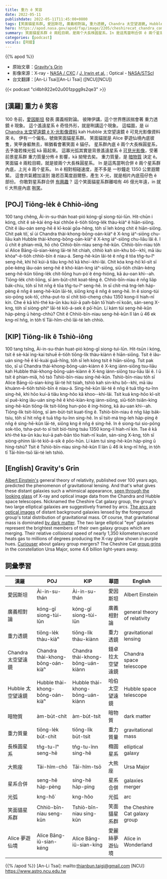 ```yaml
---
title: 重力 ê 笑容
date: 2022-05-11
publishdate: 2022-05-11T11:45:00+0800
tags: [笑面貓星系群, 愛因斯坦, 廣義相對論, 重力透鏡, Chandra 太空望遠鏡, Hubble 太空望遠鏡, 暗物質, 重力質量, 長株圓星系, 大熊座, 星系群, 星系合併, Alice 夢遊仙境, 光弧]
hero: https://apod.nasa.gov/apod/fap/image/2205/cheshirecat_chandra_complg_1024.jpg
summary: 笑面貓星系群 ê 兩粒目睭，是兩个大長株圓星系。In 是這馬當咧合併 ê 兩个星系群內底，上光 ê 兩个星系。
categories: [podcast]
vocals: [阿錕]
---
```


{{% apod %}}

- 原始文章：[Gravity's Grin](https://apod.nasa.gov/apod/ap220511.html)
- 影像來源：X-ray - [NASA / CXC](http://chandra.harvard.edu/) / [J. Irwin et al.](http://arxiv.org/abs/1505.05501) ; Optical - [NASA/STScI](http://www.stsci.edu/)
- 台文翻譯：[An-Li Tsai][An-Li Tsai] ([NCU][NCU])

{{< podcast "cl4bh922e02u001zpgg9s2qe3" >}}

## [漢羅] 重力 ê 笑容
100 冬前，[愛因斯坦][Albert Einstein's] 發表 廣義相對論。
彼陣伊講，這个世界應該揣會著 重力透鏡 ê 現象。
這个遙遠星系 ê 奇怪外形，就是咧講這个現象。
這幅圖，是 ùi [Chandra 太空望遠鏡 ê X-光影像資料][seen through the looking glass] kah Hubble 太空望遠鏡 ê 可見光影像資料 來 ê。
伊有一个偏名，號做笑面貓星系群。
笑面貓就是 Alice 夢遊仙境內底彼隻，笑甲身軀無去，嘛猶看會著笑面 ê 貓仔。
星系群內底 ê 兩个大長株圓星系，去予幾若條光弧 kā 箍起來。
這寡光弧其實是背景遙遠星系 ê [可見光影像][The arcs are optical images]，受著前景星系群 重力質量分佈 ê 影響，kā 拗彎去矣。
重力質量，是 [暗物質][by dark matter] 決定 ê。
笑面貓 ê 兩粒目睭，就是彼兩个大長株圓星系。
In 是這馬當咧合併 ê 兩个星系群內底，上光 ê 兩个星系。
In ê 相對相碰速度，差不多是 一秒鐘走 1350 公里遐爾緊。
這會共氣體加溫到 幾若百萬度遐爾懸，產生 X-光，就是相片內底茄仔色 ê 部份。
你敢對星系群合併 [有興趣][Curiouser]？
這个笑面貓星系群離咱有 46 億光年遠，in 就 tī 大熊座內底 [咧笑][group grins]。


## [POJ] Tiōng-le̍k ê Chhiò-iông
100 tang chêng, Ài-in-su-thán hoat-pió kóng-gī siong-tùi-lūn.
Hit-chūn i kóng, chit ê sè-kài èng-kai chhōe ē-tio̍h tiōng-le̍k thàu-kiàⁿ ê hiān-siōng.
Chit ê iâu-oán seng-hē ê kî-koài gōa-hêng, to̍h sī leh kóng chit ê hiān-siōng.
Chit pak tô͘, sī ùi Chandra thài-khong-bōng-oán-kiàⁿ ê X-kng iáⁿ-siōng chu-liāu kah Hubble thài-khong-bōng-oán-kiàⁿ ê X-kng iáⁿ-siōng chu-liāu lâi ê.
I ū chi̍t ê phian-miâ, hō chò Chhiò-bīn-niau seng-hē-kûn.
Chhiò-bīn-niau to̍h sī Alice Bāng-iû-sian-kéng lāi-té hit chiah, chhiò kah sin-khu bô--khì, mā iáu khòaⁿ-ē-tio̍h chhiò-bīn ê niau-á.
Seng-hē-kûn lāi-té ê nn̄g ê tōa tn̂g-tu-îⁿ seng-hē, khì hō͘ kúi-ā tiâu kng-hô͘ kā kho͘--khí-lâi.
Chit kóa kng-hō͘ kî-si̍t sī pōe-kéng iâu-oán seng-hē ê khó-kiàn-kng iáⁿ-siōng, siū-tio̍h chiân-kéng seng-hē-kûn tiōng-le̍k chit-liōng hun-pò͘ ê éng-hióng, kā áu-oan khì--ah.
Tiōng-le̍k chit-liōng, sī àm-bu̍t-chit koat-tēng ê.
Chhiò-bīn-niau ê nn̄g lia̍p ba̍k-chiu, to̍h sī hit nn̄g ê tōa tn̂g-tu-îⁿ seng-hē.
In sī chit-má tng-leh ha̍p-pèng ê nn̄g ê seng-hē-kûn lāi-té, siōng kng ê nn̄g ê seng-hē.
In ê siong-tùi sio-pōng sok-tō͘, chha-put-to sī chi̍t bió-cheng cháu 1350 kong-lí hiah-nī kín.
Che ē kā khì-thé ka-ūn kàu kúi-ā pah-bān tō͘ hiah-nī koân, sán-seng X-kng, to̍h sī siòng-phìⁿ lāi-té kiô-á-sek ê pō͘-hūn.
Lí kám tùi seng-hē-kûn ha̍p-pèng ū hèng-chhù?
Chit ê Chhiò-bīn-niau seng-hē-kûn lî lán ū 46 ek kng-nî hn̄g, in to̍h tī Tāi-hîm-chō lāi-té leh chhiò.

## [KIP] Tiōng-li̍k ê Tshiò-iông
100 tang tsîng, Ài-in-su-thán huat-pió kóng-gī siong-tuì-lūn.
Hit-tsūn i kóng, tsit ê sè-kài ìng-kai tshuē ē-tio̍h tiōng-li̍k thàu-kiànn ê hiān-siōng.
Tsit ê iâu-uán sing-hē ê kî-kuài guā-hîng, to̍h sī leh kóng tsit ê hiān-siōng.
Tsit pak tôo, sī uì Chandra thài-khong-bōng-uán-kiànn ê X-kng iánn-siōng tsu-liāu kah Hubble thài-khong-bōng-uán-kiànn ê X-kng iánn-siōng tsu-liāu lâi ê.
I ū tsi̍t ê phian-miâ, hō tsò Tshiò-bīn-niau sing-hē-kûn.
Tshiò-bīn-niau to̍h sī Alice Bāng-iû-sian-kíng lāi-té hit tsiah, tshiò kah sin-khu bô--khì, mā iáu khuànn-ē-tio̍h tshiò-bīn ê niau-á.
Sing-hē-kûn lāi-té ê nn̄g ê tuā tn̂g-tu-înn sing-hē, khì hōo kuí-ā tiâu kng-hôo kā khoo--khí-lâi.
Tsit kuá kng-hōo kî-si̍t sī puē-kíng iâu-uán sing-hē ê khó-kiàn-kng iánn-siōng, siū-tio̍h tsiân-kíng sing-hē-kûn tiōng-li̍k tsit-liōng hun-pòo ê íng-hióng, kā áu-uan khì--ah.
Tiōng-li̍k tsit-liōng, sī àm-bu̍t-tsit kuat-tīng ê.
Tshiò-bīn-niau ê nn̄g lia̍p ba̍k-tsiu, to̍h sī hit nn̄g ê tuā tn̂g-tu-înn sing-hē.
In sī tsit-má tng-leh ha̍p-pìng ê nn̄g ê sing-hē-kûn lāi-té, siōng kng ê nn̄g ê sing-hē.
In ê siong-tuì sio-pōng sok-tōo, tsha-put-to sī tsi̍t bió-tsing tsáu 1350 kong-lí hiah-nī kín.
Tse ē kā khì-thé ka-ūn kàu kuí-ā pah-bān tōo hiah-nī kuân, sán-sing X-kng, to̍h sī siòng-phìnn lāi-té kiô-á-sik ê pōo-hūn.
Lí kám tuì sing-hē-kûn ha̍p-pìng ū hìng-tshù?
Tsit ê Tshiò-bīn-niau sing-hē-kûn lî lán ū 46 ik kng-nî hn̄g, in to̍h tī Tāi-hîm-tsō lāi-té leh tshiò.

## [English] Gravity's Grin
[Albert Einstein's][Albert Einstein's] general theory of relativity, published over 100 years ago, predicted the phenomenon of gravitational lensing.
And that's what gives these distant galaxies such a whimsical appearance, [seen through the looking glass][seen through the looking glass] of X-ray and optical image data from the Chandra and Hubble space telescopes.
Nicknamed the Cheshire Cat galaxy group, the group's two large elliptical galaxies are suggestively framed by arcs.
[The arcs are optical images][The arcs are optical images] of distant background galaxies lensed by the foreground group's total distribution of gravitational mass.
Of course, that gravitational mass is dominated [by dark matter][by dark matter].
The two large elliptical "eye" galaxies represent the brightest members of their own galaxy groups which are merging.
Their relative collisional speed of nearly 1,350 kilometers/second heats gas to millions of degrees producing the X-ray glow shown in purple hues.
[Curiouser][Curiouser] about galaxy group mergers?
The Cheshire Cat [group grins][group grins] in the constellation Ursa Major, some 4.6 billion light-years away.

## 詞彙學習

|漢羅|POJ|KIP|華語|English|
|-|-|-|-|-|
|愛因斯坦|Ài-in-su-thán|Ài-in-su-thán|愛因斯坦|Albert Einstein|
|廣義相對論|kóng-gī siong-tùi-lūn|kóng-gī siong-tùi-lūn|廣義相對論|general theory of relativity|
|重力透鏡|tiōng-le̍k thàu-kiàⁿ|tiōng-li̍k thàu-kiànn|重力透鏡|gravitational lensing|
|Chandra 太空望遠鏡|Chandra thài-khong-bōng-oán-kiàⁿ|Chandra thài-khong-bōng-uán-kiànn|錢卓拉太空望遠鏡|Chandra space telescope|
|Hubble 太空望遠鏡|Hubble thài-khong-bōng-oán-kiàⁿ|Hubble thài-khong-bōng-uán-kiànn|哈伯太空望遠鏡|Hubble space telescope|
|暗物質|àm-bu̍t-chit|àm-bu̍t-tsit|暗物質|dark matter|
|重力質量|tiōng-le̍k bu̍t-chit|tiōng-li̍k bu̍t-tsit|重力質量|gravitational mass|
|長株圓星系|tn̂g-tu-îⁿ seng-hē|tn̂g-tu-înn sing-hē|橢圓星系|elliptical galaxy|
|大熊座|Tāi-hîm-chō|Tāi-hîm-tsō|大熊座|Ursa Major|
|星系合併|seng-hē ha̍p-pèng|sing-hē ha̍p-pìng|星系合併|galaxies merger|
|光弧|kng-hô͘|kng-hôo|光弧|arc|
|笑面貓星系群|Chhiò-bīn-niau seng-kûn|Tshiò-bīn-niau sing-kûn|笑面貓星系群|the Cheshire Cat galaxy group|
|Alice 夢遊仙境|Alice Bāng-iû-sian-kéng|Alice Bāng-iû-sian-kíng|愛麗絲夢遊仙境|Alice in Wonderland|

{{% /apod %}}
[An-Li Tsai]: mailto:thianbun.taigi@gmail.com
[NCU]: https://www.astro.ncu.edu.tw

[Albert Einstein's]:https://en.wikipedia.org/wiki/List_of_scientific_publications_by_Albert_Einstein
[seen through the looking glass]:http://chandra.harvard.edu/photo/2015/cheshirecat/
[The arcs are optical images]:https://apod.nasa.gov/apod/ap111221.html
[by dark matter]:https://www.lsst.org/science/dark-matter
[Curiouser]:http://arxiv.org/abs/1505.05501
[group grins]:http://www.gutenberg.org/files/11/11-h/11-h.htm
